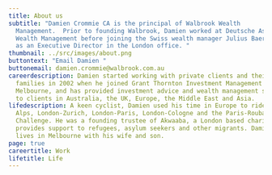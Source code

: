 ```yaml
---
title: About us
subtitle: "Damien Crommie CA is the principal of Walbrook Wealth
  Management.  Prior to founding Walbrook, Damien worked at Deutsche Asset &
  Wealth Management before joining the Swiss wealth manager Julius Baer in 2015
  as an Executive Director in the London office. "
thumbnail: ../src/images/about.png
buttontext: "Email Damien "
buttonemail: damien.crommie@walbrook.com.au
careerdescription: Damien started working with private clients and their
  families in 2002 when he joined Grant Thornton Investment Management in
  Melbourne, and has provided investment advice and wealth management services
  to clients in Australia, the UK, Europe, the Middle East and Asia.
lifedescription: A keen cyclist, Damien used his time in Europe to ride The
  Alps, London-Zurich, London-Paris, London-Cologne and the Paris-Roubaix
  Challenge. He was a founding trustee of Akwaaba, a London based charity that
  provides support to refugees, asylum seekers and other migrants. Damien now
  lives in Melbourne with his wife and son.
page: true
careertitle: Work
lifetitle: Life
---
```

